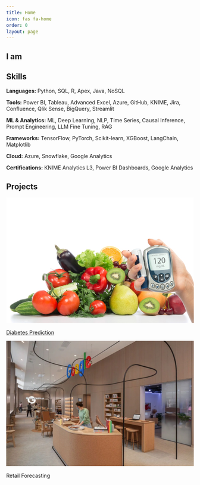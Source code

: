 ```yaml
---
title: Home
icon: fas fa-home
order: 0
layout: page
---
```

<div class="home-landing">
  <!-- Hero Section -->
  <section class="hero">
    <h1>I am <span class="typed-text"></span></h1>
  </section>

  <!-- Skills Section -->
  <section class="skills">
    <h2>Skills</h2>
    <div class="skills-table">
      <p><strong>Languages:</strong> Python, SQL, R, Apex, Java, NoSQL</p>
      <p><strong>Tools:</strong> Power BI, Tableau, Advanced Excel, Azure, GitHub, KNIME, Jira, Confluence, Qlik Sense, BigQuery, Streamlit</p>
      <p><strong>ML & Analytics:</strong> ML, Deep Learning, NLP, Time Series, Causal Inference, Prompt Engineering, LLM Fine Tuning, RAG</p>
      <p><strong>Frameworks:</strong> TensorFlow, PyTorch, Scikit-learn, XGBoost, LangChain, Matplotlib</p>
      <p><strong>Cloud:</strong> Azure, Snowflake, Google Analytics</p>
      <p><strong>Certifications:</strong> KNIME Analytics L3, Power BI Dashboards, Google Analytics</p>
    </div>
  </section>

  <!-- Projects Section -->
  <section class="projects">
    <h2>Projects</h2>
    <div class="project-grid">
      <a href="/project/diabetes" class="project-card no-lightbox">
        <img src="/assets/img/diabetes.png" alt="Diabetes Project" />
        <p>Diabetes Prediction</p>
      </a>
      <a href="/project/retail" class="project-card no-lightbox">
        <img src="/assets/img/retail.png" alt="Retail Forecasting" />
      </a>
        <p>Retail Forecasting</p>
      <!-- Add more cards here -->
    </div>
  </section>

  <script src="/assets/js/typed.js"></script>
</div>


<script>
  document.addEventListener("DOMContentLoaded", function () {
    document.querySelectorAll('img').forEach(img => {
      if (img.closest('.no-lightbox')) {
        img.classList.remove('zoomable');  // remove lightbox trigger class
        img.removeAttribute('data-zoom-src');
      }
    });
  });
</script>